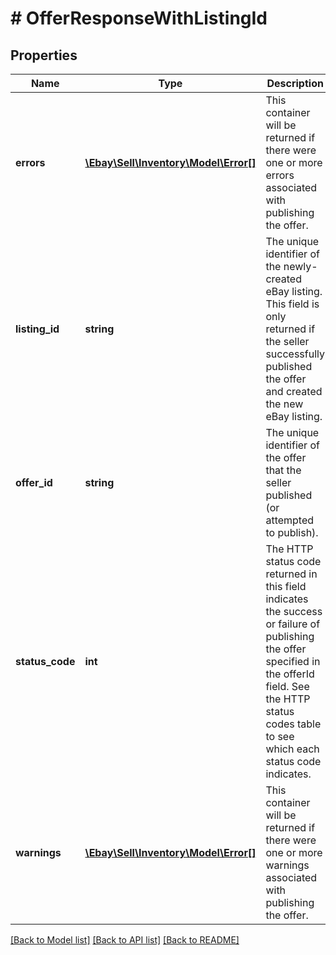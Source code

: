 # # OfferResponseWithListingId

## Properties

Name | Type | Description | Notes
------------ | ------------- | ------------- | -------------
**errors** | [**\Ebay\Sell\Inventory\Model\Error[]**](Error.md) | This container will be returned if there were one or more errors associated with publishing the offer. | [optional]
**listing_id** | **string** | The unique identifier of the newly-created eBay listing. This field is only returned if the seller successfully published the offer and created the new eBay listing. | [optional]
**offer_id** | **string** | The unique identifier of the offer that the seller published (or attempted to publish). | [optional]
**status_code** | **int** | The HTTP status code returned in this field indicates the success or failure of publishing the offer specified in the offerId field. See the HTTP status codes table to see which each status code indicates. | [optional]
**warnings** | [**\Ebay\Sell\Inventory\Model\Error[]**](Error.md) | This container will be returned if there were one or more warnings associated with publishing the offer. | [optional]

[[Back to Model list]](../../README.md#models) [[Back to API list]](../../README.md#endpoints) [[Back to README]](../../README.md)
